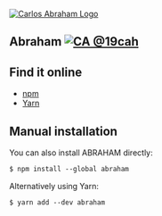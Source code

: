 [![Carlos Abraham Logo](https://secure.gravatar.com/avatar/d52a1419809b7ec1348deb34c4260ed7?size=400px)](https://19cah.com)

## Abraham [![CA @19cah](https://img.shields.io/badge/Author-Carlos%20Abraham%20@19cah-brightgreen.svg)](https://github.com/19cah)

## Find it online

* [npm](https://www.npmjs.com/package/abraham)
* [Yarn](https://yarnpkg.com/en/package/abraham)

## Manual installation

You can also install ABRAHAM directly:

```md
$ npm install --global abraham
```
Alternatively using Yarn:

```md
$ yarn add --dev abraham
```
